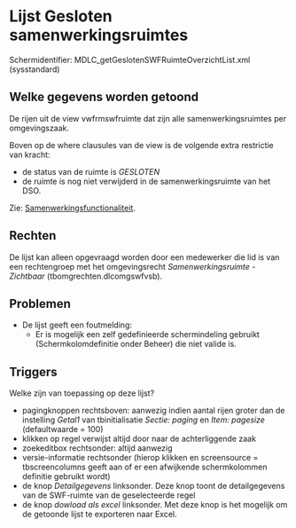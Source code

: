 # Lijst Gesloten samenwerkingsruimtes

Schermidentifier: MDLC_getGeslotenSWFRuimteOverzichtList.xml (sysstandard)

## Welke gegevens worden getoond

De rijen uit de view vwfrmswfruimte dat zijn alle samenwerkingsruimtes per omgevingszaak.

Boven op de where clausules van de view is de volgende extra restrictie van kracht:

- de status van de ruimte is _GESLOTEN_
- de ruimte is nog niet verwijderd in de samenwerkingsruimte van het DSO.

Zie: [Samenwerkingsfunctionaliteit](/docs/instellen_inrichten/samenwerkingsfunctionaliteit.md).

## Rechten

De lijst kan alleen opgevraagd worden door een medewerker die lid is van een rechtengroep met het omgevingsrecht _Samenwerkingsruimte - Zichtbaar_ (tbomgrechten.dlcomgswfvsb).

## Problemen

- De lijst geeft een foutmelding:
  - Er is mogelijk een zelf gedefinieerde schermindeling gebruikt (Schermkolomdefinitie onder Beheer) die niet valide is.

## Triggers

Welke zijn van toepassing op deze lijst?

- pagingknoppen rechtsboven: aanwezig indien aantal rijen groter dan de instelling _Getal1_ van tbinitialisatie _Sectie: paging_ en _Item: pagesize_ (defaultwaarde = 100)
- klikken op regel verwijst altijd door naar de achterliggende zaak
- zoekeditbox rechtsonder: altijd aanwezig
- versie-informatie rechtsonder (hierop klikken en screensource = tbscreencolumns geeft aan of er een afwijkende schermkolommen definitie gebruikt wordt)
- de knop _Detailgegevens_ linksonder. Deze knop toont de detailgegevens van de SWF-ruimte van de geselecteerde regel
- de knop _dowload als excel_ linksonder. Met deze knop is het mogelijk om de getoonde lijst te exporteren naar Excel.
